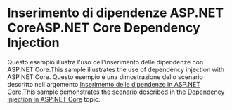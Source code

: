 # <a name="aspnet-core-dependency-injection"></a><span data-ttu-id="7fe72-101">Inserimento di dipendenze ASP.NET Core</span><span class="sxs-lookup"><span data-stu-id="7fe72-101">ASP.NET Core Dependency Injection</span></span>

<span data-ttu-id="7fe72-102">Questo esempio illustra l'uso dell'inserimento delle dipendenze con ASP.NET Core.</span><span class="sxs-lookup"><span data-stu-id="7fe72-102">This sample illustrates the use of dependency injection with ASP.NET Core.</span></span> <span data-ttu-id="7fe72-103">Questo esempio è una dimostrazione dello scenario descritto nell'argomento [Inserimento delle dipendenze in ASP.NET Core](https://docs.microsoft.com/aspnet/core/fundamentals/dependency-injection).</span><span class="sxs-lookup"><span data-stu-id="7fe72-103">This sample demonstrates the scenario described in the [Dependency injection in ASP.NET Core](https://docs.microsoft.com/aspnet/core/fundamentals/dependency-injection) topic.</span></span>
